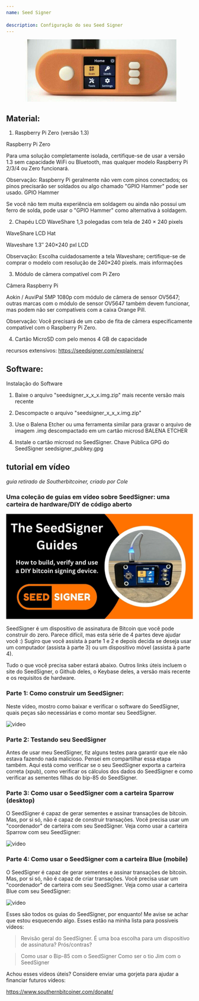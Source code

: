 ```yaml
---
name: Seed Signer

description: Configuração do seu Seed Signer
---
```


![capa](assets/cover.jpeg)

## Material:

1. Raspberry Pi Zero (versão 1.3)

Raspberry Pi Zero

Para uma solução completamente isolada, certifique-se de usar a versão 1.3 sem capacidade WiFi ou Bluetooth, mas qualquer modelo Raspberry Pi 2/3/4 ou Zero funcionará.

Observação: Raspberry Pi geralmente não vem com pinos conectados; os pinos precisarão ser soldados ou algo chamado "GPIO Hammer" pode ser usado.
GPIO Hammer

Se você não tem muita experiência em soldagem ou ainda não possui um ferro de solda, pode usar o "GPIO Hammer" como alternativa à soldagem.

2. Chapéu LCD WaveShare 1,3 polegadas com tela de 240 × 240 pixels

WaveShare LCD Hat

Waveshare 1.3″ 240×240 pxl LCD

Observação: Escolha cuidadosamente a tela Waveshare; certifique-se de comprar o modelo com resolução de 240×240 pixels.
mais informações

3. Módulo de câmera compatível com Pi Zero

Câmera Raspberry Pi

Aokin / AuviPal 5MP 1080p com módulo de câmera de sensor OV5647; outras marcas com o módulo de sensor OV5647 também devem funcionar, mas podem não ser compatíveis com a caixa Orange Pill.

Observação: Você precisará de um cabo de fita de câmera especificamente compatível com o Raspberry Pi Zero.

4. Cartão MicroSD com pelo menos 4 GB de capacidade

recursos extensivos: https://seedsigner.com/explainers/

## Software:

Instalação do Software

1. Baixe o arquivo "seedsigner_x_x_x.img.zip" mais recente
   versão mais recente

2. Descompacte o arquivo "seedsigner_x_x_x.img.zip"

3. Use o Balena Etcher ou uma ferramenta similar para gravar o arquivo de imagem .img descompactado em um cartão microsd
   BALENA ETCHER

4. Instale o cartão microsd no SeedSigner.
   Chave Pública GPG do SeedSigner
   seedsigner_pubkey.gpg

## tutorial em vídeo

_guia retirado de Southerbitcoiner, criado por Cole_

### Uma coleção de guias em vídeo sobre SeedSigner: uma carteira de hardware/DIY de código aberto

![imagem](assets/1.webp)

SeedSigner é um dispositivo de assinatura de Bitcoin que você pode construir do zero. Parece difícil, mas esta série de 4 partes deve ajudar você :) Sugiro que você assista à parte 1 e 2 e depois decida se deseja usar um computador (assista à parte 3) ou um dispositivo móvel (assista à parte 4).

Tudo o que você precisa saber estará abaixo. Outros links úteis incluem o site do SeedSigner, o Github deles, o Keybase deles, a versão mais recente e os requisitos de hardware.

### Parte 1: Como construir um SeedSigner:

Neste vídeo, mostro como baixar e verificar o software do SeedSigner, quais peças são necessárias e como montar seu SeedSigner.

![video](https://youtu.be/mGmNKYOXtxY)

### Parte 2: Testando seu SeedSigner

Antes de usar meu SeedSigner, fiz alguns testes para garantir que ele não estava fazendo nada malicioso. Pensei em compartilhar essa etapa também. Aqui está como verificar se o seu SeedSigner exporta a carteira correta (xpub), como verificar os cálculos dos dados do SeedSigner e como verificar as sementes filhas do bip-85 do SeedSigner.

### Parte 3: Como usar o SeedSigner com a carteira Sparrow (desktop)

O SeedSigner é capaz de gerar sementes e assinar transações de bitcoin. Mas, por si só, não é capaz de construir transações. Você precisa usar um "coordenador" de carteira com seu SeedSigner. Veja como usar a carteira Sparrow com seu SeedSigner:

![video](https://youtu.be/IQb8dh-VTOg)

### Parte 4: Como usar o SeedSigner com a carteira Blue (mobile)

O SeedSigner é capaz de gerar sementes e assinar transações de bitcoin. Mas, por si só, não é capaz de criar transações. Você precisa usar um "coordenador" de carteira com seu SeedSigner. Veja como usar a carteira Blue com seu SeedSigner:

![video](https://youtu.be/x0Ee35Ct0r4)

Esses são todos os guias do SeedSigner, por enquanto! Me avise se achar que estou esquecendo algo. Esses estão na minha lista para possíveis vídeos:

> Revisão geral do SeedSigner. É uma boa escolha para um dispositivo de assinatura? Prós/contras?

> Como usar o Bip-85 com o SeedSigner
> Como ser o tio Jim com o SeedSigner

Achou esses vídeos úteis? Considere enviar uma gorjeta para ajudar a financiar futuros vídeos:

https://www.southernbitcoiner.com/donate/
